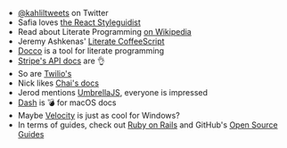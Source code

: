 - [@kahliltweets](https://twitter.com/kahliltweets/status/1055353449129406464)  on Twitter
- Safia loves [the React Styleguidist](https://react-styleguidist.js.org/)
- Read about Literate Programming [on Wikipedia](https://en.wikipedia.org/wiki/Literate_programming)
- Jeremy Ashkenas' [Literate CoffeeScript](https://coffeescript.org/#literate)
- [Docco](http://ashkenas.com/docco/) is a tool for literate programming
- [Stripe's API docs](https://stripe.com/docs/api) are 👌
- So are [Twilio's](https://www.twilio.com/docs/)
- Nick likes [Chai's docs](https://www.chaijs.com/api/assert/)
- Jerod mentions [UmbrellaJS](https://umbrellajs.com/documentation#home), everyone is impressed
- [Dash](https://kapeli.com/dash) is 💣 for macOS docs
- Maybe [Velocity](http://velocity.silverlakesoftware.com/) is just as cool for Windows?
- In terms of guides, check out [Ruby on Rails](http://guides.rubyonrails.org/) and GitHub's [Open Source Guides](https://opensource.guide/)